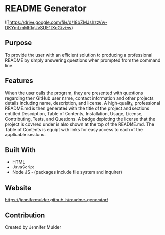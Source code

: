 # **README Generator**

![]https://drive.google.com/file/d/18bZMJshzzVw-DKYmLmMh1qUvSUE1tXoG/view)


## **Purpose**
To provide the user with an efficient solution to producing a professional README by simply answering questions when prompted from the command line.

## **Features** 
When the user calls the program, they are presented with questions regarding their GitHub user name, contact information and other projects details including name, description, and license. A high-quality, professional README.md is then generated with the title of the project and sections entitled Description, Table of Contents, Installation, Usage, License, Contributing, Tests, and Questions. A badge depicting the license that the project is covered under is also shown at the top of the README.md. The Table of Contents is equipt with links for easy access to each of the applicable sections.

## Built With
* HTML
* JavaScript
* Node JS - (packages include file system and inquirer)

## Website
https://jennifermulder.github.io/readme-generator/

## Contribution
Created by Jennifer Mulder
